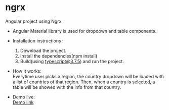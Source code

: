 # ngrx
Angular project using Ngrx

- Angular Material library is used for dropdown and table components.

- Installation instructions : 
  1. Download the project.
  2. Install the dependencies(npm install)
  3. Build(using typescript@3.7.5) and run the project. 
  
- How it works:  
    Everytime user picks a region, the country dropdown will be loaded with a list of countries of that region.
    Then, when a country is selected, a table will be showed with the info from that country.
- Demo live:  
 [Demo link](https://stackblitz.com/github/lair60/ngrx)
